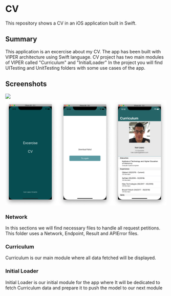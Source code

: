 
# CV

This repository shows a CV in an iOS application built in Swift.

## Summary

This application is an excercise about my CV.
The app has been built with VIPER architecture using Swift language. 
CV project has two main modules of VIPER called "Curriculum" and "InitialLoader"
In the project you will find UITesting and UnitTesting folders with some use cases of the app.

## Screenshots
![](Evidence/cv.gif)
![main image](Evidence/main.png)

### Network

In this sections we will find necessary files to handle all request petitions.
This folder uses a Network, Endpoint, Result and APIError files.

### Curriculum
Curriculum is our main module where all data fetched will be displayed.

### Initial Loader
Initial Loader is our initial module for the app where It will be dedicated to fetch Curriculum data and prepare it to push the model to our next module

